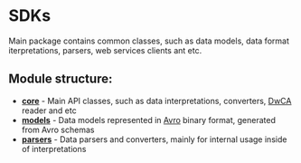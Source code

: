 # SDKs

Main package contains common classes, such as data models, data format iterpretations, parsers, web services clients ant etc.

## Module structure:
- [**core**](https://github.com/gbif/artery/tree/master/sdks/core) - Main API classes, such as data interpretations, converters, [DwCA](https://www.tdwg.org/standards/dwc/) reader and etc
- [**models**](https://github.com/gbif/artery/tree/master/sdks/models) - Data models represented in [Avro](https://avro.apache.org/docs/current/) binary format, generated from Avro schemas
- [**parsers**](https://github.com/gbif/artery/tree/master/sdks/parsers) - Data parsers and converters, mainly for internal usage inside of interpretations
